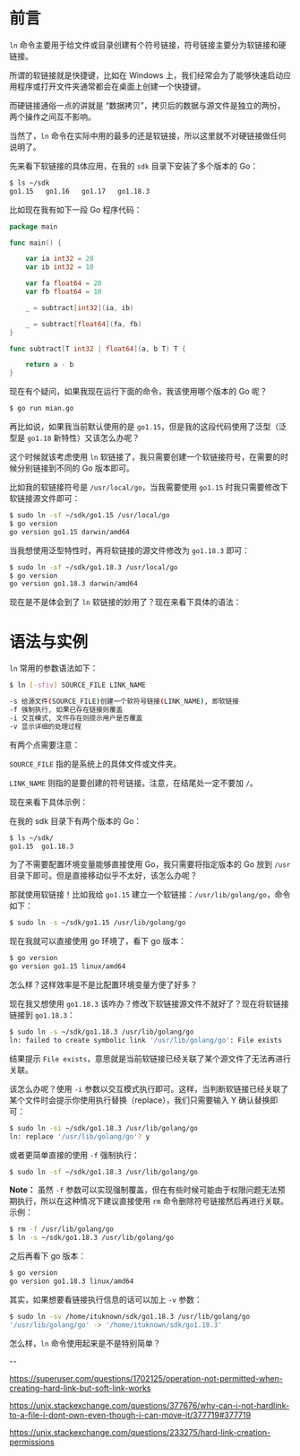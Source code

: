 # 前言

`ln` 命令主要用于给文件或目录创建有个符号链接，符号链接主要分为软链接和硬链接。

所谓的软链接就是快捷键，比如在 Windows 上，我们经常会为了能够快速启动应用程序或打开文件夹通常都会在桌面上创建一个快捷键。

而硬链接通俗一点的讲就是 “数据拷贝”，拷贝后的数据与源文件是独立的两份，两个操作之间互不影响。

当然了，`ln` 命令在实际中用的最多的还是软链接，所以这里就不对硬链接做任何说明了。

先来看下软链接的具体应用，在我的 `sdk` 目录下安装了多个版本的 Go：

```bash
$ ls ~/sdk
go1.15   go1.16   go1.17   go1.18.3
```

比如现在我有如下一段 Go 程序代码：

```go
package main

func main() {

    var ia int32 = 20
    var ib int32 = 10

    var fa float64 = 20
    var fb float64 = 10

    _ = subtract[int32](ia, ib)

    _ = subtract[float64](fa, fb)
}

func subtract[T int32 | float64](a, b T) T {

    return a - b
}
```

现在有个疑问，如果我现在运行下面的命令，我该使用哪个版本的 Go 呢？

```bash
$ go run mian.go
```

再比如说，如果我当前默认使用的是 `go1.15`，但是我的这段代码使用了泛型（泛型是 `go1.18` 新特性）又该怎么办呢？

这个时候就该考虑使用 `ln` 软链接了，我只需要创建一个软链接符号，在需要的时候分别链接到不同的 Go 版本即可。

比如我的软链接符号是 `/usr/local/go`，当我需要使用 `go1.15` 时我只需要修改下软链接源文件即可：

```bash
$ sudo ln -sf ~/sdk/go1.15 /usr/local/go
$ go version
go version go1.15 darwin/amd64
```

当我想使用泛型特性时，再将软链接的源文件修改为 `go1.18.3` 即可：

```bash
$ sudo ln -sf ~/sdk/go1.18.3 /usr/local/go
$ go version
go version go1.18.3 darwin/amd64
```

现在是不是体会到了 `ln` 软链接的妙用了？现在来看下具体的语法：

# 语法与实例

`ln` 常用的参数语法如下：

```bash
$ ln [-sfiv] SOURCE_FILE LINK_NAME

-s 给源文件(SOURCE_FILE)创建一个软符号链接(LINK_NAME), 即软链接
-f 强制执行, 如果已存在链接则覆盖
-i 交互模式, 文件存在则提示用户是否覆盖
-v 显示详细的处理过程
```

有两个点需要注意：

`SOURCE_FILE` 指的是系统上的具体文件或文件夹。

`LINK_NAME` 则指的是要创建的符号链接。注意，在结尾处一定不要加 `/`。

现在来看下具体示例：

在我的 sdk 目录下有两个版本的 Go：

```bash
$ ls ~/sdk/
go1.15  go1.18.3
```

为了不需要配置环境变量能够直接使用 Go，我只需要将指定版本的 Go 放到 `/usr` 目录下即可。但是直接移动似乎不太好，该怎么办呢？

那就使用软链接！比如我给 `go1.15` 建立一个软链接：`/usr/lib/golang/go`，命令如下：

```bash
$ sudo ln -s ~/sdk/go1.15 /usr/lib/golang/go
```

现在我就可以直接使用 go 环境了，看下 go 版本：

```bash
$ go version
go version go1.15 linux/amd64
```

怎么样？这样效率是不是比配置环境变量方便了好多？

现在我又想使用 `go1.18.3` 该咋办？修改下软链接源文件不就好了？现在将软链接链接到 `go1.18.3`：

```bash
$ sudo ln -s ~/sdk/go1.18.3 /usr/lib/golang/go
ln: failed to create symbolic link '/usr/lib/golang/go': File exists
```

结果提示 `File exists`，意思就是当前软链接已经关联了某个源文件了无法再进行关联。

该怎么办呢？使用 `-i` 参数以交互模式执行即可。这样，当判断软链接已经关联了某个文件时会提示你使用执行替换（replace），我们只需要输入 Y 确认替换即可：

```bash
$ sudo ln -si ~/sdk/go1.18.3 /usr/lib/golang/go
ln: replace '/usr/lib/golang/go'? y
```

或者更简单直接的使用 `-f` 强制执行：

```bash
$ sudo ln -sf ~/sdk/go1.18.3 /usr/lib/golang/go
```

**Note：** 虽然 `-f` 参数可以实现强制覆盖，但在有些时候可能由于权限问题无法预期执行，所以在这种情况下建议直接使用 `rm` 命令删除符号链接然后再进行关联。示例：

```bash
$ rm -f /usr/lib/golang/go
$ ln -s ~/sdk/go1.18.3 /usr/lib/golang/go
```

之后再看下 go 版本：

```bash
$ go version
go version go1.18.3 linux/amd64
```

其实，如果想要看链接执行信息的话可以加上 `-v` 参数：

```bash
$ sudo ln -sv /home/ituknown/sdk/go1.18.3 /usr/lib/golang/go
'/usr/lib/golang/go' -> '/home/ituknown/sdk/go1.18.3'
```

怎么样，`ln` 命令使用起来是不是特别简单？

--

https://superuser.com/questions/1702125/operation-not-permitted-when-creating-hard-link-but-soft-link-works

https://unix.stackexchange.com/questions/377676/why-can-i-not-hardlink-to-a-file-i-dont-own-even-though-i-can-move-it/377719#377719

https://unix.stackexchange.com/questions/233275/hard-link-creation-permissions